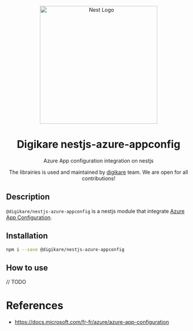 <p align="center">
  <a href="http://nestjs.com/" target="blank"><img src="https://nestjs.com/img/logo_text.svg" width="320" alt="Nest Logo" /></a>
</p>

<h1 align="center">
  Digikare nestjs-azure-appconfig
</h1>
<p align="center">
  Azure App configuration integration on nestjs
</p>

<p align="center">
  The librairies is used and maintained by <a href="https://www.digikare.com">digikare</a> team. We are open for all contributions!
</p>

## Description

`@digikare/nestjs-azure-appconfig` is a nestjs module that integrate [Azure App Configuration](https://docs.microsoft.com/fr-fr/azure/azure-app-configuration).

## Installation

```bash
npm i --save @digikare/nestjs-azure-appconfig
```

## How to use

// TODO

# References

- https://docs.microsoft.com/fr-fr/azure/azure-app-configuration